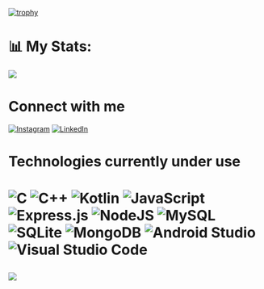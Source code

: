 

[![trophy](https://github-profile-trophy.vercel.app/?username=unreasonable2003&rank=SECRET,A,C,AAA&margin-w=15)](https://github.com/ryo-ma/github-profile-trophy)
<br>

 <h1>📊 My Stats:</h1>
 <img class="img" src="https://github-readme-stats.vercel.app/api?username=unreasonable2003&show_icons=true&theme=radical" />
 <br>

<h1>Connect with me</h1>

[![Instagram](https://img.shields.io/badge/Instagram-%23E4405F.svg?logo=Instagram&logoColor=white)](https://instagram.com/sssuummiittt) [![LinkedIn](https://img.shields.io/badge/LinkedIn-%230077B5.svg?logo=linkedin&logoColor=white)](https://linkedin.com/in/sumit-das-862218224) 

<h1>Technologies currently under use<h1>

  
![C](https://img.shields.io/badge/c-%2300599C.svg?style=plastic&logo=c&logoColor=white) ![C++](https://img.shields.io/badge/c++-%2300599C.svg?style=plastic&logo=c%2B%2B&logoColor=white) ![Kotlin](https://img.shields.io/badge/kotlin-%237F52FF.svg?style=plastic&logo=kotlin&logoColor=white)  ![JavaScript](https://img.shields.io/badge/javascript-%23323330.svg?style=plastic&logo=javascript&logoColor=%23F7DF1E) ![Express.js](https://img.shields.io/badge/express.js-%23404d59.svg?style=plastic&logo=express&logoColor=%2361DAFB) ![NodeJS](https://img.shields.io/badge/node.js-6DA55F?style=plastic&logo=node.js&logoColor=white) ![MySQL](https://img.shields.io/badge/mysql-%2300f.svg?style=plastic&logo=mysql&logoColor=white) ![SQLite](https://img.shields.io/badge/sqlite-%2307405e.svg?style=plastic&logo=sqlite&logoColor=white) ![MongoDB](https://img.shields.io/badge/MongoDB-%234ea94b.svg?style=plastic&logo=mongodb&logoColor=white)
 ![Android Studio](https://img.shields.io/badge/Android%20Studio-3DDC84.svg?style=plastic&logo=android-studio&logoColor=white)
![Visual Studio Code](https://img.shields.io/badge/Visual%20Studio%20Code-0078d7.svg?style=plastic&logo=visual-studio-code&logoColor=white)
  
 
<div style="display: flex; flex-direction: row; text-align: center;" align="center">
  <img class="img" src="https://komarev.com/ghpvc/?username=unreasonable2003&color=green" />
</div>

<!--
**unreasonable2003/unreasonable2003** is a ✨ _special_ ✨ repository because its `README.md` (this file) appears on your GitHub profile.

Here are some ideas to get you started:

- 🔭 I’m currently working on ...
- 🌱 I’m currently learning ...
- 👯 I’m looking to collaborate on ...
- 🤔 I’m looking for help with ...
- 💬 Ask me about ...
- 📫 How to reach me: ...
- 😄 Pronouns: ...
- ⚡ Fun fact: ...
-->
